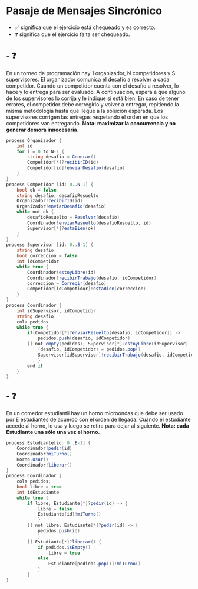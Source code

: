 # Pasaje de Mensajes Sincrónico

-   ✅ significa que el ejercicio está chequeado y es correcto.
-   ❓ significa que el ejercicio falta ser chequeado.

## - ❓

En un torneo de programación hay 1 organizador, N competidores y S supervisores. El organizador comunica el desafío a resolver a cada competidor. Cuando un competidor cuenta con el desafío a resolver, lo hace y lo entrega para ser evaluado. A continuación, espera a que alguno de los supervisores lo corrija y le indique si está bien. En caso de tener errores, el competidor debe corregirlo y volver a entregar, repitiendo la misma metodología hasta que llegue a la solución esperada. Los supervisores corrigen las entregas respetando el orden en que los competidores van entregando.
**Nota: maximizar la concurrencia y no generar demora innecesaria.**

```cs
process Organizador {
    int id
    for i = 0 to N-1 {
        string desafio = Generar()
        Competidor[*]?recibirID(id)
        Competidor[id]!enviarDesafio(desafio)
    }
}
process Competidor [id: 0..N-1] {
    bool ok = false
    string desafio, desafioResuelto
    Organizador!recibirID(id)
    Organizador?enviarDesafio(desafio)
    while not ok {
        desafioResuelto = Resolver(desafio)
        Coordinador!enviarResuelto(desafioResuelto, id)
        Supervisor[*]?estaBien(ok)
    }
}
process Supervisor [id: 0..S-1] {
    string desafio
    bool correccion = false
    int idCompetidor
    while true {
        Coordinador!estoyLibre(id)
        Coordinador?recibirTrabajo(desafio, idCompetidor)
        correccion = Corregir(desafio)
        Competidor[idCompetidor]!estaBien(correccion)
    }
}
process Coordinador {
    int idSupervisor, idCompetidor
    string desafio
    cola pedidos
    while true {
        if(Competidor[*]?enviarResuelto(desafio, idCompetidor)) ->
            pedidos.push(desafio, idCompetidor)
        [] not empty(pedidos); Supervisor[*]?estoyLibre(idSupervisor) -> {
            (desafio, idCompetidor) = pedidos.pop()
            Supervisor[idSupervisor]!recibirTrabajo(desafio, idCompetidor)
            }
        end if
    }
}
```

## - ❓

En un comedor estudiantil hay un horno microondas que debe ser usado por E estudiantes de acuerdo con el orden de llegada. Cuando el estudiante accede al horno, lo usa y luego se retira para dejar al siguiente.
**Nota: cada Estudiante una sólo una vez el horno.**

```cs
process Estudiante[id: 0..E-1] {
    Coordinador!pedir(id)
    Coordinador?miTurno()
    Horno.usar()
    Coordinador!liberar()
}
process Coordinador {
    cola pedidos;
    bool libre = true
    int idEstudiante
    while true {
        if libre; Estudiante[*]?pedir(id) -> {
            libre = false
            Estudiante[id]!miTurno()
            }
        [] not libre; Estudiante[*]?pedir(id) -> {
            pedidos.push(id)
            }
        [] Estudiante[*]?liberar() {
            if pedidos.isEmpty()
                libre = true
            else
                Estudiante[pedidos.pop()]!miTurno()
            }
        }
}
```
